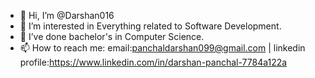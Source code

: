 - 👋 Hi, I’m @Darshan016
- 👀 I’m interested in Everything related to Software Development.
- 🌱 I’ve done bachelor's in Computer Science.
- 📫 How to reach me: email:panchaldarshan099@gmail.com | linkedin profile:https://www.linkedin.com/in/darshan-panchal-7784a122a

<!---
Darshan016/Darshan016 is a ✨ special ✨ repository because its `README.md` (this file) appears on your GitHub profile.
You can click the Preview link to take a look at your changes.
--->
